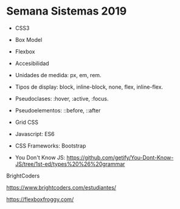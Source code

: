 # Semana Sistemas 2019

- CSS3

- Box Model
- Flexbox
- Accesibilidad
- Unidades de medida: px, em, rem.
- Tipos de display: block, inline-block, none, flex, inline-flex.
- Pseudoclases: :hover, :active, :focus.
- Pseudoelementos: ::before, ::after
- Grid CSS
- Javascript: ES6
- CSS Frameworks: Bootstrap
- You Don't Know JS: https://github.com/getify/You-Dont-Know-JS/tree/1st-ed/types%20%26%20grammar

BrightCoders

https://www.brightcoders.com/estudiantes/

https://flexboxfroggy.com/
